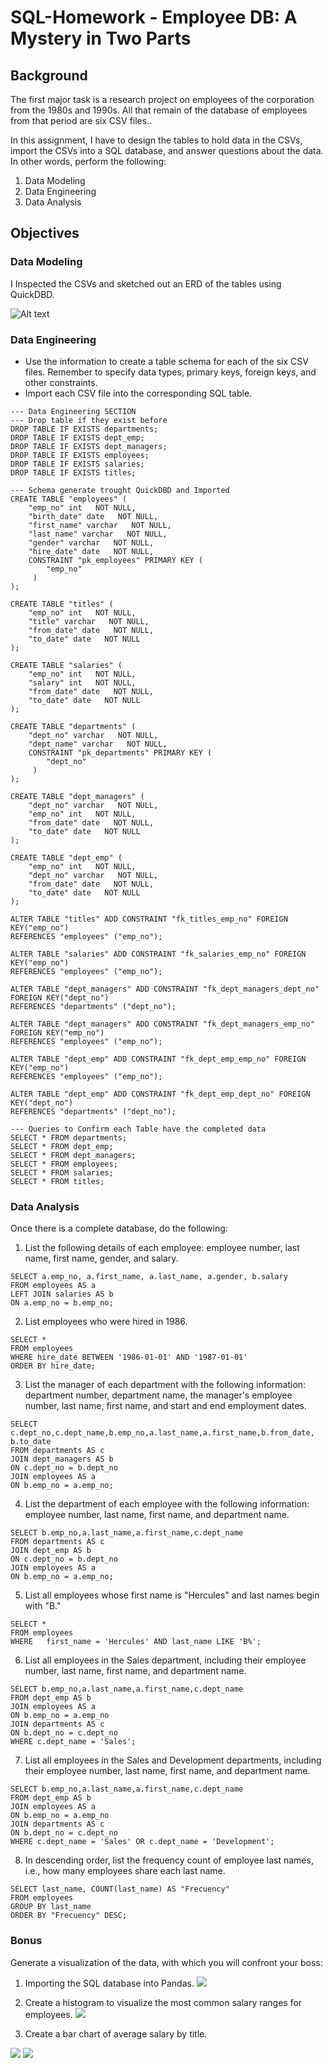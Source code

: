 # SQL-Homework - Employee DB: A Mystery in Two Parts


## Background

The first major task is a research project on employees of the corporation from the 1980s and 1990s. All that remain of the database of employees from that period are six CSV files..

In this assignment, I have to design the tables to hold data in the CSVs, import the CSVs into a SQL database, and answer questions about the data. In other words, perform the following:

1. Data Modeling
2. Data Engineering
3. Data Analysis


## Objectives

### Data Modeling
I Inspected the CSVs and sketched out an ERD of the tables using QuickDBD.

![Alt text](Images/ERD-JLDA.png)

### Data Engineering
* Use the information to create a table schema for each of the six CSV files. Remember to specify data types, primary keys, foreign keys, and other constraints.
* Import each CSV file into the corresponding SQL table.

```
--- Data Engineering SECTION
--- Drop table if they exist before
DROP TABLE IF EXISTS departments;
DROP TABLE IF EXISTS dept_emp;
DROP TABLE IF EXISTS dept_managers;
DROP TABLE IF EXISTS employees;
DROP TABLE IF EXISTS salaries;
DROP TABLE IF EXISTS titles;

--- Schema generate trought QuickDBD and Imported
CREATE TABLE "employees" (
    "emp_no" int   NOT NULL,
    "birth_date" date   NOT NULL,
    "first_name" varchar   NOT NULL,
    "last_name" varchar   NOT NULL,
    "gender" varchar   NOT NULL,
    "hire_date" date   NOT NULL,
    CONSTRAINT "pk_employees" PRIMARY KEY (
        "emp_no"
     )
);

CREATE TABLE "titles" (
    "emp_no" int   NOT NULL,
    "title" varchar   NOT NULL,
    "from_date" date   NOT NULL,
    "to_date" date   NOT NULL
);

CREATE TABLE "salaries" (
    "emp_no" int   NOT NULL,
    "salary" int   NOT NULL,
    "from_date" date   NOT NULL,
    "to_date" date   NOT NULL
);

CREATE TABLE "departments" (
    "dept_no" varchar   NOT NULL,
    "dept_name" varchar   NOT NULL,
    CONSTRAINT "pk_departments" PRIMARY KEY (
        "dept_no"
     )
);

CREATE TABLE "dept_managers" (
    "dept_no" varchar   NOT NULL,
    "emp_no" int   NOT NULL,
    "from_date" date   NOT NULL,
    "to_date" date   NOT NULL
);

CREATE TABLE "dept_emp" (
    "emp_no" int   NOT NULL,
    "dept_no" varchar   NOT NULL,
    "from_date" date   NOT NULL,
    "to_date" date   NOT NULL
);

ALTER TABLE "titles" ADD CONSTRAINT "fk_titles_emp_no" FOREIGN KEY("emp_no")
REFERENCES "employees" ("emp_no");

ALTER TABLE "salaries" ADD CONSTRAINT "fk_salaries_emp_no" FOREIGN KEY("emp_no")
REFERENCES "employees" ("emp_no");

ALTER TABLE "dept_managers" ADD CONSTRAINT "fk_dept_managers_dept_no" FOREIGN KEY("dept_no")
REFERENCES "departments" ("dept_no");

ALTER TABLE "dept_managers" ADD CONSTRAINT "fk_dept_managers_emp_no" FOREIGN KEY("emp_no")
REFERENCES "employees" ("emp_no");

ALTER TABLE "dept_emp" ADD CONSTRAINT "fk_dept_emp_emp_no" FOREIGN KEY("emp_no")
REFERENCES "employees" ("emp_no");

ALTER TABLE "dept_emp" ADD CONSTRAINT "fk_dept_emp_dept_no" FOREIGN KEY("dept_no")
REFERENCES "departments" ("dept_no");

--- Queries to Confirm each Table have the completed data
SELECT * FROM departments;
SELECT * FROM dept_emp;
SELECT * FROM dept_managers;
SELECT * FROM employees;
SELECT * FROM salaries;
SELECT * FROM titles;
```

### Data Analysis
Once there is a complete database, do the following:

1. List the following details of each employee: employee number, last name, first name, gender, and salary.
```
SELECT a.emp_no, a.first_name, a.last_name, a.gender, b.salary 
FROM employees AS a
LEFT JOIN salaries AS b 
ON a.emp_no = b.emp_no;
```

2. List employees who were hired in 1986.
```
SELECT * 
FROM employees
WHERE hire_date BETWEEN '1986-01-01' AND '1987-01-01'
ORDER BY hire_date;
```

3. List the manager of each department with the following information: department number, department name, the manager's employee number, last name, first name, and start and end employment dates.
```
SELECT c.dept_no,c.dept_name,b.emp_no,a.last_name,a.first_name,b.from_date, b.to_date
FROM departments AS c
JOIN dept_managers AS b
ON c.dept_no = b.dept_no
JOIN employees AS a
ON b.emp_no = a.emp_no;
```

4. List the department of each employee with the following information: employee number, last name, first name, and department name.
```
SELECT b.emp_no,a.last_name,a.first_name,c.dept_name
FROM departments AS c
JOIN dept_emp AS b
ON c.dept_no = b.dept_no
JOIN employees AS a
ON b.emp_no = a.emp_no;
```

5. List all employees whose first name is "Hercules" and last names begin with "B."
```
SELECT *
FROM employees
WHERE 	first_name = 'Hercules' AND last_name LIKE 'B%';
```

6. List all employees in the Sales department, including their employee number, last name, first name, and department name.
```
SELECT b.emp_no,a.last_name,a.first_name,c.dept_name
FROM dept_emp AS b
JOIN employees AS a
ON b.emp_no = a.emp_no
JOIN departments AS c
ON b.dept_no = c.dept_no
WHERE c.dept_name = 'Sales';
```

7. List all employees in the Sales and Development departments, including their employee number, last name, first name, and department name.
```
SELECT b.emp_no,a.last_name,a.first_name,c.dept_name
FROM dept_emp AS b
JOIN employees AS a
ON b.emp_no = a.emp_no
JOIN departments AS c
ON b.dept_no = c.dept_no
WHERE c.dept_name = 'Sales' OR c.dept_name = 'Development';
```

8. In descending order, list the frequency count of employee last names, i.e., how many employees share each last name.
```
SELECT last_name, COUNT(last_name) AS "Frecuency"
FROM employees
GROUP BY last_name
ORDER BY "Frecuency" DESC;
```

### Bonus
Generate a visualization of the data, with which you will confront your boss:

1. Importing the SQL database into Pandas.
![](Images/SQL-PandasConn.png)

2. Create a histogram to visualize the most common salary ranges for employees.
![](Images/Histogram-Code.png)

3. Create a bar chart of average salary by title.

![](Images/bar-code.png)
![](Images/average_salary_by_title.png)

